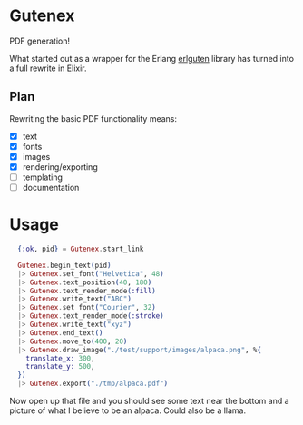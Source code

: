 Gutenex
=======

PDF generation!

What started out as a wrapper for the Erlang [erlguten](https://github.com/ztmr/erlguten) library has turned into a full rewrite in Elixir.

## Plan

Rewriting the basic PDF functionality means:

- [x] text
- [x] fonts
- [x] images
- [x] rendering/exporting
- [ ] templating
- [ ] documentation

# Usage

```elixir
  {:ok, pid} = Gutenex.start_link

  Gutenex.begin_text(pid)
  |> Gutenex.set_font("Helvetica", 48)
  |> Gutenex.text_position(40, 180)
  |> Gutenex.text_render_mode(:fill)
  |> Gutenex.write_text("ABC")
  |> Gutenex.set_font("Courier", 32)
  |> Gutenex.text_render_mode(:stroke)
  |> Gutenex.write_text("xyz")
  |> Gutenex.end_text()
  |> Gutenex.move_to(400, 20)
  |> Gutenex.draw_image("./test/support/images/alpaca.png", %{
    translate_x: 300,
    translate_y: 500,
  })
  |> Gutenex.export("./tmp/alpaca.pdf")
```

Now open up that file and you should see some text near the bottom and a picture
of what I believe to be an alpaca. Could also be a llama.

